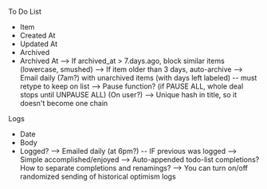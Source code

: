 To Do List
  - Item
  - Created At
  - Updated At
  - Archived
  - Archived At
  --> If archived_at > 7.days.ago, block similar items (lowercase, smushed)
  --> If item older than 3 days, auto-archive
  --> Email daily (7am?) with unarchived items (with days left labeled) -- must retype to keep on list
  --> Pause function? (if PAUSE ALL, whole deal stops until UNPAUSE ALL) (On user?)
  --> Unique hash in title, so it doesn't become one chain

Logs
  - Date
  - Body
  - Logged?
  --> Emailed daily (at 6pm?) -- IF previous was logged
  --> Simple accomplished/enjoyed
  --> Auto-appended todo-list completions? How to separate completions and renamings?
  --> You can turn on/off randomized sending of historical optimism logs